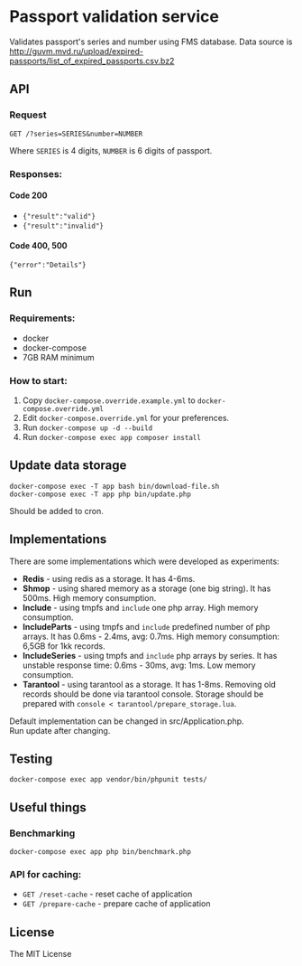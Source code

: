 # Passport validation service
Validates passport's series and number using FMS database.
Data source is http://guvm.mvd.ru/upload/expired-passports/list_of_expired_passports.csv.bz2

## API

### Request

`GET /?series=SERIES&number=NUMBER`

Where `SERIES` is 4  digits, `NUMBER` is 6 digits of passport.

### Responses:

#### Code 200

* `{"result":"valid"}`
* `{"result":"invalid"}`

#### Code 400, 500

`{"error":"Details"}`


## Run

### Requirements:

* docker
* docker-compose
* 7GB RAM minimum

### How to start:

1. Copy `docker-compose.override.example.yml` to `docker-compose.override.yml`
2. Edit `docker-compose.override.yml` for your preferences.
3. Run `docker-compose up -d --build`
4. Run `docker-compose exec app composer install`

## Update data storage

`docker-compose exec -T app bash bin/download-file.sh`  
`docker-compose exec -T app php bin/update.php`

Should be added to cron.

## Implementations

There are some implementations which were developed as experiments:

* __Redis__ - using redis as a storage. 
It has 4-6ms.
* __Shmop__ - using shared memory as a storage (one big string). 
It has 500ms. High memory consumption.
* __Include__ - using tmpfs and `include` one php array. 
High memory consumption.
* __IncludeParts__ - using tmpfs and `include` predefined number of php arrays. 
It has 0.6ms - 2.4ms, avg: 0.7ms. High memory consumption: 6,5GB for 1kk records.
* __IncludeSeries__ - using tmpfs and `include` php arrays by series.
It has unstable response time: 0.6ms - 30ms, avg: 1ms. Low memory consumption.
* __Tarantool__ - using tarantool as a storage.
It has 1-8ms. Removing old records should be done via tarantool console.
Storage should be prepared with `console < tarantool/prepare_storage.lua`.

Default implementation can be changed in src/Application.php.  
Run update after changing.

## Testing


```
docker-compose exec app vendor/bin/phpunit tests/
```


## Useful things

### Benchmarking

```
docker-compose exec app php bin/benchmark.php
```

### API for caching:

* `GET /reset-cache` - reset cache of application
* `GET /prepare-cache` - prepare cache of application

## License

The MIT License

